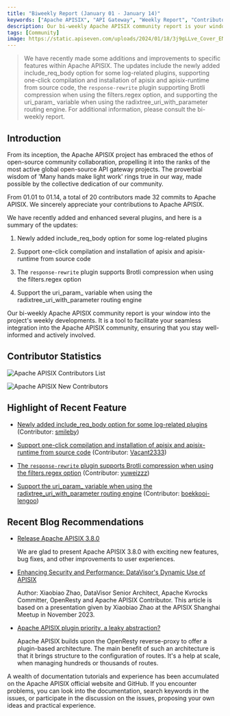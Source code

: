 ```yaml
---
title: "Biweekly Report (January 01 - January 14)"
keywords: ["Apache APISIX", "API Gateway", "Weekly Report", "Contributor"]
description: Our bi-weekly Apache APISIX community report is your window into the project's weekly developments. It is a tool to facilitate your seamless integration into the Apache APISIX community, ensuring that you stay well-informed and actively involved.
tags: [Community]
image: https://static.apiseven.com/uploads/2024/01/18/3j9gLLve_Cover_ENG.png
---
```


> We have recently made some additions and improvements to specific features within Apache APISIX. The updates include the newly added include_req_body option for some log-related plugins, supporting one-click compilation and installation of apisix and apisix-runtime from source code, the `response-rewrite` plugin supporting Brotli compression when using the filters.regex option, and supporting the uri_param_ variable when using the radixtree_uri_with_parameter routing engine. For additional information, please consult the bi-weekly report.
<!--truncate-->

## Introduction

From its inception, the Apache APISIX project has embraced the ethos of open-source community collaboration, propelling it into the ranks of the most active global open-source API gateway projects. The proverbial wisdom of 'Many hands make light work' rings true in our way, made possible by the collective dedication of our community.

From 01.01 to 01.14, a total of 20 contributors made 32 commits to Apache APISIX. We sincerely appreciate your contributions to Apache APISIX.

We have recently added and enhanced several plugins, and here is a summary of the updates:

1. Newly added include_req_body option for some log-related plugins

2. Support one-click compilation and installation of apisix and apisix-runtime from source code

3. The `response-rewrite` plugin supports Brotli compression when using the filters.regex option

4. Support the uri_param_ variable when using the radixtree_uri_with_parameter routing engine

Our bi-weekly Apache APISIX community report is your window into the project's weekly developments. It is a tool to facilitate your seamless integration into the Apache APISIX community, ensuring that you stay well-informed and actively involved.

## Contributor Statistics

![Apache APISIX Contributors List](https://static.apiseven.com/uploads/2024/01/18/2DEKfgEm_List_Cons.png)

![Apache APISIX New Contributors](https://static.apiseven.com/uploads/2024/01/18/XLn0OLo4_List_New.png)

## Highlight of Recent Feature

- [Newly added include_req_body option for some log-related plugins](https://github.com/apache/apisix/pull/10738) (Contributor: [smileby](https://github.com/smileby))

- [Support one-click compilation and installation of apisix and apisix-runtime from source code](https://github.com/apache/apisix/pull/10729) (Contributor: [Vacant2333](https://github.com/Vacant2333))

- [The `response-rewrite` plugin supports Brotli compression when using the filters.regex option](https://github.com/apache/apisix/pull/10733) (Contributor: [yuweizzz](https://github.com/yuweizzz))

- [Support the uri_param_ variable when using the radixtree_uri_with_parameter routing engine](https://github.com/apache/apisix/pull/10645) (Contributor: [boekkooi-lengoo](https://github.com/boekkooi-lengoo))

## Recent Blog Recommendations

- [Release Apache APISIX 3.8.0](https://apisix.apache.org/blog/2024/01/15/release-apache-apisix-3.8.0/)

  We are glad to present Apache APISIX 3.8.0 with exciting new features, bug fixes, and other improvements to user experiences.

- [Enhancing Security and Performance: DataVisor's Dynamic Use of APISIX](https://apisix.apache.org/blog/2023/12/19/datavisor-uses-apisix/)

  Author: Xiaobiao Zhao, DataVisor Senior Architect, Apache Kvrocks Committer, OpenResty and Apache APISIX Contributor. This article is based on a presentation given by Xiaobiao Zhao at the APISIX Shanghai Meetup in November 2023.

- [Apache APISIX plugin priority, a leaky abstraction?](https://apisix.apache.org/blog/2023/12/14/apisix-plugins-priority-leaky-abstraction/)

  Apache APISIX builds upon the OpenResty reverse-proxy to offer a plugin-based architecture. The main benefit of such an architecture is that it brings structure to the configuration of routes. It's a help at scale, when managing hundreds or thousands of routes.

A wealth of documentation tutorials and experience has been accumulated on the Apache APISIX official website and GitHub. If you encounter problems, you can look into the documentation, search keywords in the issues, or participate in the discussion on the issues, proposing your own ideas and practical experience.

